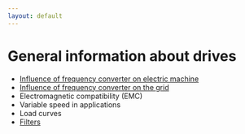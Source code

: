 ```yaml
---
layout: default
---
```


# General information about drives

* [Influence of frequency converter on electric machine](FCinfluence.html)
* [Influence of frequency converter on the grid](FCinfluenceGrid.html)
* Electromagnetic compatibility (EMC)
* Variable speed in applications
* Load curves
* [Filters](staging.drive-constructor.com/help/equipment/frequency-converters/filters.html)

